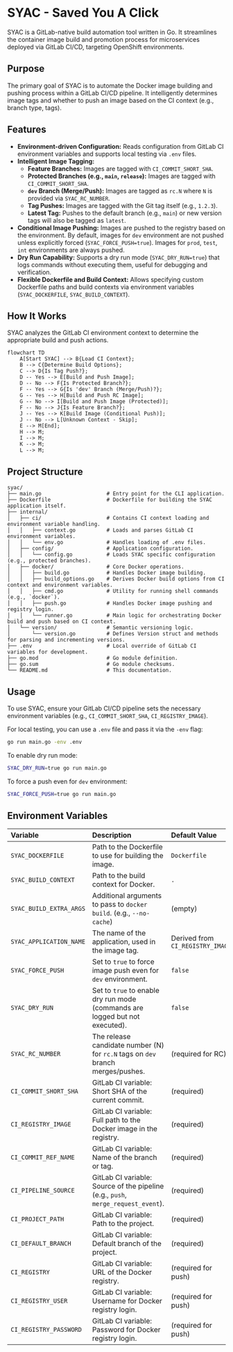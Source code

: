 # SYAC - Saved You A Click

SYAC is a GitLab-native build automation tool written in Go. It streamlines the container image build and promotion process for microservices deployed via GitLab CI/CD, targeting OpenShift environments.

## Purpose

The primary goal of SYAC is to automate the Docker image building and pushing process within a GitLab CI/CD pipeline. It intelligently determines image tags and whether to push an image based on the CI context (e.g., branch type, tags).

## Features

-   **Environment-driven Configuration:** Reads configuration from GitLab CI environment variables and supports local testing via `.env` files.
-   **Intelligent Image Tagging:**
    -   **Feature Branches:** Images are tagged with `CI_COMMIT_SHORT_SHA`.
    -   **Protected Branches (e.g., `main`, `release`):** Images are tagged with `CI_COMMIT_SHORT_SHA`.
    -   **`dev` Branch (Merge/Push):** Images are tagged as `rc.N` where `N` is provided via `SYAC_RC_NUMBER`.
    -   **Tag Pushes:** Images are tagged with the Git tag itself (e.g., `1.2.3`).
    -   **Latest Tag:** Pushes to the default branch (e.g., `main`) or new version tags will also be tagged as `latest`.
-   **Conditional Image Pushing:** Images are pushed to the registry based on the environment. By default, images for `dev` environment are not pushed unless explicitly forced (`SYAC_FORCE_PUSH=true`). Images for `prod`, `test`, `int` environments are always pushed.
-   **Dry Run Capability:** Supports a dry run mode (`SYAC_DRY_RUN=true`) that logs commands without executing them, useful for debugging and verification.
-   **Flexible Dockerfile and Build Context:** Allows specifying custom Dockerfile paths and build contexts via environment variables (`SYAC_DOCKERFILE`, `SYAC_BUILD_CONTEXT`).

## How It Works

SYAC analyzes the GitLab CI environment context to determine the appropriate build and push actions.

```mermaid
flowchart TD
    A[Start SYAC] --> B{Load CI Context};
    B --> C{Determine Build Options};
    C --> D{Is Tag Push?};
    D -- Yes --> E[Build and Push Image];
    D -- No --> F{Is Protected Branch?};
    F -- Yes --> G{Is 'dev' Branch (Merge/Push)?};
    G -- Yes --> H[Build and Push RC Image];
    G -- No --> I[Build and Push Image (Protected)];
    F -- No --> J{Is Feature Branch?};
    J -- Yes --> K[Build Image (Conditional Push)];
    J -- No --> L[Unknown Context - Skip];
    E --> M[End];
    H --> M;
    I --> M;
    K --> M;
    L --> M;
```

## Project Structure

```plaintext
syac/
├── main.go                     # Entry point for the CLI application.
├── Dockerfile                  # Dockerfile for building the SYAC application itself.
├── internal/
│   ├── ci/                     # Contains CI context loading and environment variable handling.
│   │   ├── context.go          # Loads and parses GitLab CI environment variables.
│   │   └── env.go              # Handles loading of .env files.
│   ├── config/                 # Application configuration.
│   │   └── config.go           # Loads SYAC specific configuration (e.g., protected branches).
│   ├── docker/                 # Core Docker operations.
│   │   ├── build.go            # Handles Docker image building.
│   │   ├── build_options.go    # Derives Docker build options from CI context and environment variables.
│   │   ├── cmd.go              # Utility for running shell commands (e.g., `docker`).
│   │   ├── push.go             # Handles Docker image pushing and registry login.
│   │   └── runner.go           # Main logic for orchestrating Docker build and push based on CI context.
│   └── version/                # Semantic versioning logic.
│       └── version.go          # Defines Version struct and methods for parsing and incrementing versions.
├── .env                        # Local override of GitLab CI variables for development.
├── go.mod                      # Go module definition.
├── go.sum                      # Go module checksums.
└── README.md                   # This documentation.
```

## Usage

To use SYAC, ensure your GitLab CI/CD pipeline sets the necessary environment variables (e.g., `CI_COMMIT_SHORT_SHA`, `CI_REGISTRY_IMAGE`).

For local testing, you can use a `.env` file and pass it via the `-env` flag:

```bash
go run main.go -env .env
```

To enable dry run mode:

```bash
SYAC_DRY_RUN=true go run main.go
```

To force a push even for `dev` environment:

```bash
SYAC_FORCE_PUSH=true go run main.go
```

## Environment Variables

| Variable              | Description                                                                 | Default Value |
| :-------------------- | :-------------------------------------------------------------------------- | :------------ |
| `SYAC_DOCKERFILE`     | Path to the Dockerfile to use for building the image.                       | `Dockerfile`  |
| `SYAC_BUILD_CONTEXT`  | Path to the build context for Docker.                                       | `.`           |
| `SYAC_BUILD_EXTRA_ARGS` | Additional arguments to pass to `docker build`. (e.g., `--no-cache`)      | (empty)       |
| `SYAC_APPLICATION_NAME` | The name of the application, used in the image tag.                         | Derived from `CI_REGISTRY_IMAGE` |
| `SYAC_FORCE_PUSH`     | Set to `true` to force image push even for `dev` environment.               | `false`       |
| `SYAC_DRY_RUN`        | Set to `true` to enable dry run mode (commands are logged but not executed).| `false`       |
| `SYAC_RC_NUMBER`      | The release candidate number (N) for `rc.N` tags on `dev` branch merges/pushes. | (required for RC) |
| `CI_COMMIT_SHORT_SHA` | GitLab CI variable: Short SHA of the current commit.                        | (required)    |
| `CI_REGISTRY_IMAGE`   | GitLab CI variable: Full path to the Docker image in the registry.          | (required)    |
| `CI_COMMIT_REF_NAME`  | GitLab CI variable: Name of the branch or tag.                              | (required)    |
| `CI_PIPELINE_SOURCE`  | GitLab CI variable: Source of the pipeline (e.g., `push`, `merge_request_event`). | (required)    |
| `CI_PROJECT_PATH`     | GitLab CI variable: Path to the project.                                    | (required)    |
| `CI_DEFAULT_BRANCH`   | GitLab CI variable: Default branch of the project.                          | (required)    |
| `CI_REGISTRY`         | GitLab CI variable: URL of the Docker registry.                             | (required for push) |
| `CI_REGISTRY_USER`    | GitLab CI variable: Username for Docker registry login.                     | (required for push) |
| `CI_REGISTRY_PASSWORD`| GitLab CI variable: Password for Docker registry login.                     | (required for push) |